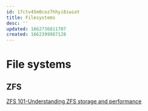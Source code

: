 ```yaml
---
id: 17ctv45m0coz7hhyi8iwiot
title: Filesystems
desc: ''
updated: 1662736811707
created: 1662399987128
---
```


# File systems

## ZFS

[ZFS 101-Understanding ZFS storage and performance](https://arstechnica.com/information-technology/2020/05/zfs-101-understanding-zfs-storage-and-performance/)